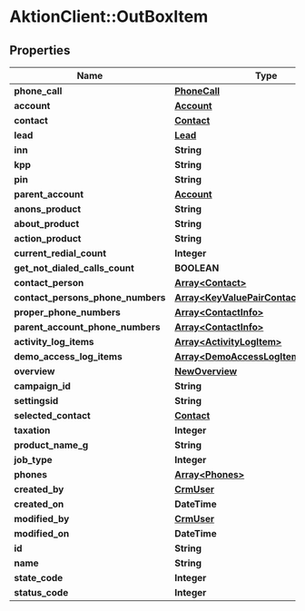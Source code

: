 # AktionClient::OutBoxItem

## Properties
Name | Type | Description | Notes
------------ | ------------- | ------------- | -------------
**phone_call** | [**PhoneCall**](PhoneCall.md) |  | [optional] 
**account** | [**Account**](Account.md) |  | [optional] 
**contact** | [**Contact**](Contact.md) |  | [optional] 
**lead** | [**Lead**](Lead.md) |  | [optional] 
**inn** | **String** |  | [optional] 
**kpp** | **String** |  | [optional] 
**pin** | **String** |  | [optional] 
**parent_account** | [**Account**](Account.md) |  | [optional] 
**anons_product** | **String** |  | [optional] 
**about_product** | **String** |  | [optional] 
**action_product** | **String** |  | [optional] 
**current_redial_count** | **Integer** |  | [optional] 
**get_not_dialed_calls_count** | **BOOLEAN** |  | [optional] 
**contact_person** | [**Array&lt;Contact&gt;**](Contact.md) |  | [optional] 
**contact_persons_phone_numbers** | [**Array&lt;KeyValuePairContactContactInfo&gt;**](KeyValuePairContactContactInfo.md) |  | [optional] 
**proper_phone_numbers** | [**Array&lt;ContactInfo&gt;**](ContactInfo.md) |  | [optional] 
**parent_account_phone_numbers** | [**Array&lt;ContactInfo&gt;**](ContactInfo.md) |  | [optional] 
**activity_log_items** | [**Array&lt;ActivityLogItem&gt;**](ActivityLogItem.md) |  | [optional] 
**demo_access_log_items** | [**Array&lt;DemoAccessLogItem&gt;**](DemoAccessLogItem.md) |  | [optional] 
**overview** | [**NewOverview**](NewOverview.md) |  | [optional] 
**campaign_id** | **String** |  | [optional] 
**settingsid** | **String** |  | [optional] 
**selected_contact** | [**Contact**](Contact.md) |  | [optional] 
**taxation** | **Integer** |  | [optional] 
**product_name_g** | **String** |  | [optional] 
**job_type** | **Integer** |  | [optional] 
**phones** | [**Array&lt;Phones&gt;**](Phones.md) |  | [optional] 
**created_by** | [**CrmUser**](CrmUser.md) |  | [optional] 
**created_on** | **DateTime** |  | [optional] 
**modified_by** | [**CrmUser**](CrmUser.md) |  | [optional] 
**modified_on** | **DateTime** |  | [optional] 
**id** | **String** |  | [optional] 
**name** | **String** |  | [optional] 
**state_code** | **Integer** |  | [optional] 
**status_code** | **Integer** |  | [optional] 


